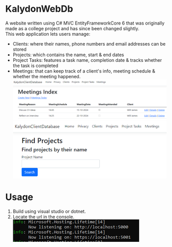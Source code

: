 # KalydonWebDb  

A website written using C# MVC EntityFrameworkCore 6 that was originally made as a college project and has since been changed slightly.  
This web application lets users manage:  
* Clients: where their names, phone numbers and email addresses can be stored  
* Projects: which contains the name, start & end dates  
* Project Tasks: features a task name, completion date & tracks whether the task is completed  
* Meetings: that can keep track of a client's info, meeting schedule & whether the meeting happened.  
![Meetings Table](images/meetings.png)  
![Search for projects](images/find_projects.png)
# Usage  
1. Build using visual studio or dotnet.  
2. Locate the url in the console.  
![localhost](images/localhost.png) 
